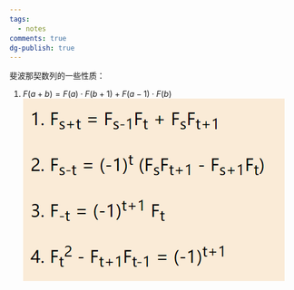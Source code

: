 ```yaml
---
tags:
  - notes
comments: true
dg-publish: true
---
```


斐波那契数列的一些性质：

1. $F(a+b)=F(a)⋅F(b+1)+F(a−1)⋅F(b)$
 ![](attachments/fibonacci.png)